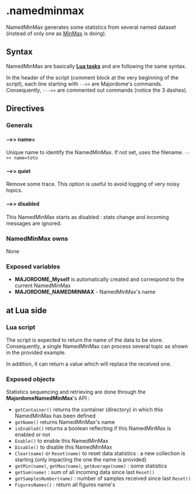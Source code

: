 # .namedminmax
NamedMinMax generates some statistics from several named dataset (instead of only one as [MinMax](MinMax.md) is doing).

## Syntax

NamedMinMax are basically **[Lua tasks](Task(lua).md)** and are following the same syntax.

In the header of the script (comment block at the very beginning of the script), each line starting with `-->>` are Majordome's commands.<br>
Consequently, `--->>` are commented out commands (notice the 3 dashes).

## Directives

### Generals

#### -->> name=
Unique name to identify the NamedMinMax. If not set, uses the filename.
`-->> name=toto`
#### -->> quiet
Remove some trace. This option is useful to avoid logging of very noisy topics.

#### -->> disabled
This NamedMinMax starts as disabled : stats change and incoming messages are ignored.

### NamedMinMax owns
None

### Exposed variables
- **MAJORDOME_Myself** is automatically created and correspond to the current NamedMinMax
- **MAJORDOME_NAMEDMINMAX** - NamedMinMax's name

## at Lua side
### Lua script
The script is expected to return the name of the data to be store. 
Consequently, a single NamedMinMax can process several topic as shown in the provided example.

In addition, it can return a value which will replace the received one.

### Exposed objects
Statistics sequencing and retrieving are done through the **MajordomeNamedMinMax**'s API :
- `getContainer()` returns the container (directory) in which this NamedMinMax has been defined
- `getName()` returns NamedMinMax's name
- `isEnabled()` returns a boolean reflecting if this NamedMinMax is enabled or not
- `Enable()` to enable this NamedMinMax
- `Disable()` to disable this NamedMinMax 
- `Clear(name)` or `Reset(name)` to reset data statistics : a new collection is starting (only impacting the one the name is provided)
- `getMin(name)`, `getMax(name)`, `getAverage(name)` : some statistics
- `getSum(name)` : sum of all incoming data since last `Reset()`
- `getSamplesNumber(name)` : number of samples received since last `Reset()`
- `FiguresNames()` : return all figures name's
